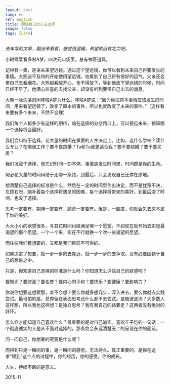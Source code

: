 ```yaml
---
layout: post
lang: en
ref: english
title: 跟随自己的心去选择
image: false
tags: [Life]
---
```


*去年写的文章，翻出来看看。感觉很温暖，希望依旧有定力吧。*

小时候爱看多啦A梦，四次元口袋里，总有神奇道具。

记得有一集，是讲未来望远镜。通过这个望远镜，你可以看到未来自己将要发生的事情。大熊迫不及待的开始使用望远镜。他看到了自己将有很好的运气，父亲还会带自己去看烟花。大熊越看越开心，舍不得放下，等到他放下望远镜的时候，时间已经不早了。他满心欢喜的去找父亲，却没有听到要带自己出去的消息。

<!-- more -->

大熊一脸失落的问哆啦A梦为什么。哆啦A梦说：“因为你把原本事情应该发生的时间，用来看望远镜了，改变了原本的事件，所以也就改变了未来的事件。”（这样看来要有多个未来，不然不合理）


我们每个人都多少有这样的期待，站在选择的分岔路口上，可以预见未来，预知哪一个选择将会最好。 
     
我们会纠结于选择，花大量的时间在重要的人生决定上。比如，选什么学校？读什么专业？在哪里工作？要不要跳槽？Ta和Ta谁更适合我？要不要结婚？要不要买房？

我们沉浸于选择，而忘记时间一刻不停。事情是发生时间里，时间即是你的生命。

何必花大量的时间纠结于走哪一条路，到最后，只会发现自己还停在原地。

想清楚自己选择的标准是什么，然后在一定的时间里作出决定。而不是犹豫不决，左顾右盼，脑补着每个选择将遇见的困难，每个选择将带来的美好。到最后没了时间，也没了选择。

思考一定要有，期待一定要有，顾虑一定要有。但是，一超度，你就会失去原本属于你的美好。

大大小小的欲望很多，与其花时间纠结满足哪一个愿望。不如现在就开始去实现最渴望的那个愿望。一个一个来，实在不行就换一个次一些渴望的愿望。

而往往我们极想要的，又都是我们目前不可得的。

如果决定了想要，就一步一步的去靠近，就一步一步的去争取，没有必要困顿于自己的想象之中。

只是，你知道自己选择的标准是什么吗？你知道怎么评估自己的欲望吗？

要知识？要财富？要名誉？要内心的平和？要快乐？要健康？要影响力？

你说你想要这想要那，谁不会想？要么你就多想几步，深入进去，要么你就去实践尝试。最可怕的是，总停留在表面思考还什么都不去尝试。是随波逐流？大多数人这样想，所以我也这样想？是独立思考？我有我自己的路要走？这两者没有绝对的好坏。

怎么样才能知道自己喜欢什么？最重要的是对自己诚实。喜欢丰子恺的一句话：一个彻底诚实的人是从不面对选择的，那条路会永远清楚无二的呈现在你的面前。

问一问自己，你想要的究竟是什么呢？

 而得到只是一瞬间的事，是一瞬间的感觉。无法持久。真正重要的，是你在追求“得到”这个点的过程中，你的经历，你的感受，你的成长。
  
 人生，持续不断的是意义。



2015-11


